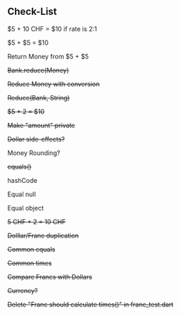 ## Check-List

$5 + 10 CHF = $10 if rate is 2:1

$5 + $5 = $10

Return Money from $5 + $5

~~Bank.reduce(Money)~~

~~Reduce Money with conversion~~

~~Reduce(Bank, String)~~

~~$5 * 2 = $10~~

~~Make "amount" private~~

~~Dollar side-effects?~~

Money Rounding?

~~equals()~~

hashCode

Equal null

Equal object

~~5 CHF * 2 = 10 CHF~~

~~Dolllar/Franc duplication~~

~~Common equals~~

~~Common times~~

~~Compare Francs with Dollars~~

~~Currency?~~

~~Delete "Franc should calculate times()" in franc_test.dart~~
